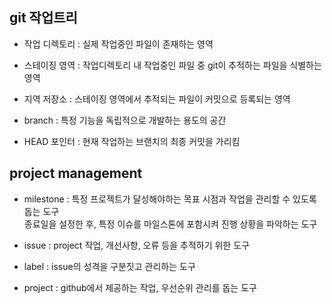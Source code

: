 ## git 작업트리
- 작업 디렉토리 : 실제 작업중인 파일이 존재하는 영역  
- 스테이징 영역 : 작업디렉토리 내 작업중인 파일 중 git이 추적하는 파일을 식별하는 영역
- 지역 저장소 : 스테이징 영역에서 추적되는 파일이 커밋으로 등록되는 영역

- branch : 특정 기능을 독립적으로 개발하는 용도의 공간  

- HEAD 포인터 : 현재 작업하는 브랜치의 최종 커밋을 가리킴  

## project management
- milestone : 특정 프로젝트가 달성해야하는 목표 시점과 작업을 관리할 수 있도록 돕는 도구  
종료일을 설정한 후, 특정 이슈를 마일스톤에 포함시켜 진행 상황을 파악하는 도구

- issue : project 작업, 개선사항, 오류 등을 추적하기 위한 도구  
- label : issue의 성격을 구분짓고 관리하는 도구  
- project : github에서 제공하는 작업, 우선순위 관리를 돕는 도구
